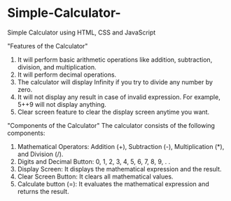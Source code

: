 # Simple-Calculator-
Simple Calculator using HTML, CSS and JavaScript


"Features of the Calculator"
1. It will perform basic arithmetic operations like addition, subtraction, division, and multiplication.
2. It will perform decimal operations.
3. The calculator will display Infinity if you try to divide any number by zero.
4. It will not display any result in case of invalid expression. For example, 5++9 will not display anything.
5. Clear screen feature to clear the display screen anytime you want.

"Components of the Calculator"
The calculator consists of the following components:
1. Mathematical Operators: Addition (+), Subtraction (-), Multiplication (*), and Division (/).
2. Digits and Decimal Button: 0, 1, 2, 3, 4, 5, 6, 7, 8, 9, . .
3. Display Screen: It displays the mathematical expression and the result.
4. Clear Screen Button: It clears all mathematical values.
5. Calculate button (=): It evaluates the mathematical expression and returns the result.
